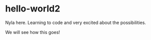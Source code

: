 # hello-world2
Nyla here. Learning to code and very excited about the possibilities.

We will see how this goes!
